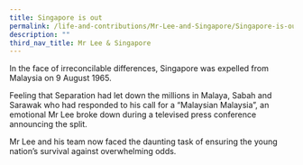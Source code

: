 ```yaml
---
title: Singapore is out
permalink: /life-and-contributions/Mr-Lee-and-Singapore/Singapore-is-out
description: ""
third_nav_title: Mr Lee & Singapore
---
```

In the face of irreconcilable differences, Singapore was expelled from Malaysia on 9 August 1965.


Feeling that Separation had let down the millions in Malaya, Sabah and Sarawak who had responded to his call for a “Malaysian Malaysia”, an emotional Mr Lee broke down during a televised press conference announcing the split.


Mr Lee and his team now faced the daunting task of ensuring the young nation’s survival against overwhelming odds.